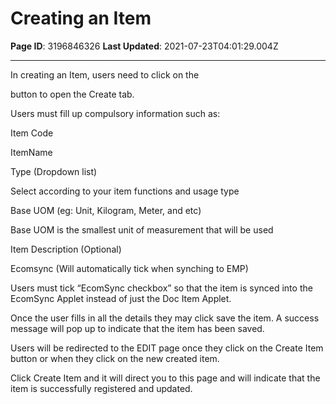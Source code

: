 # Creating an Item

**Page ID**: 3196846326
**Last Updated**: 2021-07-23T04:01:29.004Z

---

In creating an Item, users need to click on the

button to open the Create tab.

Users must fill up compulsory information such as: 

Item Code 

ItemName 

Type (Dropdown list)

Select according to your item functions and usage type

Base UOM (eg: Unit, Kilogram, Meter, and etc)

Base UOM is the smallest unit of measurement that will be used

Item Description (Optional)

Ecomsync (Will automatically tick when synching to EMP)

Users must tick &ldquo;EcomSync checkbox&rdquo; so that the item is synced into the EcomSync Applet instead of just the Doc Item Applet. 

Once the user fills in all the details they may click save the item. A success message will pop up to indicate that the item has been saved. 

Users will be redirected to the EDIT page once they click on the Create Item button or when they click on the new created item. 

Click Create Item and it will direct you to this page and will indicate that the item is successfully registered and updated.
